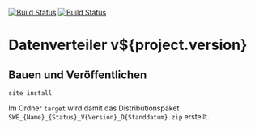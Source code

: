 [![Build Status](https://travis-ci.org/datenverteiler/de.bsvrz.dav.dav.svg?branch=develop)](https://travis-ci.org/datenverteiler/de.bsvrz.dav.dav)
[![Build Status](https://api.bintray.com/packages/datenverteiler/maven/de.bsvrz.dav.dav/images/download.svg)](https://bintray.com/datenverteiler/maven/de.bsvrz.dav.dav)

Datenverteiler v${project.version}
======================


Bauen und Veröffentlichen
-------------------------

    site install

Im Ordner `target` wird damit das Distributionspaket
`SWE_{Name}_{Status}_V{Version}_D{Standdatum}.zip` erstellt.
